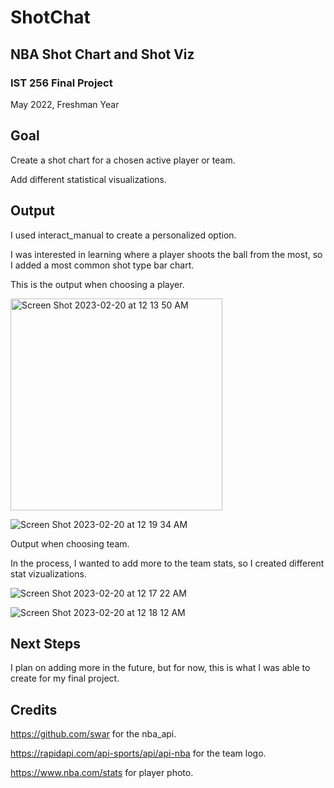 # ShotChat

## NBA Shot Chart and Shot Viz

### IST 256 Final Project

May 2022, Freshman Year

## Goal

Create a shot chart for a chosen active player or team.

Add different statistical visualizations.
## Output

I used interact_manual to create a personalized option.

I was interested in learning where a player shoots the ball from the most, so I added a most common shot type bar chart.

This is the output when choosing a player.

<img width="339" alt="Screen Shot 2023-02-20 at 12 13 50 AM" src="https://user-images.githubusercontent.com/125840112/220015048-76a36259-3191-4659-b968-9c45af4e504c.png">

![Screen Shot 2023-02-20 at 12 19 34 AM](https://user-images.githubusercontent.com/125840112/220015608-0f668574-87cc-4bd9-8a23-01c31c5b61f0.jpeg)

Output when choosing team.

In the process, I wanted to add more to the team stats, so I created different stat vizualizations.

![Screen Shot 2023-02-20 at 12 17 22 AM](https://user-images.githubusercontent.com/125840112/220015376-cb9e7e5c-3114-40fb-855b-12f8114eece3.jpeg)

![Screen Shot 2023-02-20 at 12 18 12 AM](https://user-images.githubusercontent.com/125840112/220015471-452c5a43-7ef4-48b0-8687-052d6aac484a.jpeg)

## Next Steps

I plan on adding more in the future, but for now, this is what I was able to create for my final project.

## Credits

https://github.com/swar for the nba_api.

https://rapidapi.com/api-sports/api/api-nba for the team logo.

https://www.nba.com/stats for player photo.

